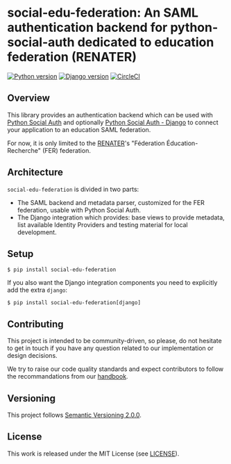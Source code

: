 # social-edu-federation: An SAML authentication backend for python-social-auth dedicated to education federation (RENATER) 

[![Python version](https://img.shields.io/badge/Python-3.8%20|%203.9%20|%203.10-blue.svg)](https://www.python.org/)
[![Django version](https://img.shields.io/badge/Django-3.2%20|%204.0-green.svg)](https://www.djangoproject.com/)
[![CircleCI](https://circleci.com/gh/openfun/social-edu-federation/tree/main.svg?style=svg)](https://circleci.com/gh/openfun/social-edu-federation/tree/main)

## Overview

This library provides an authentication backend which can be used with
[Python Social Auth](https://github.com/python-social-auth/social-core)
and optionally 
[Python Social Auth - Django](https://github.com/python-social-auth/social-app-django)
to connect your application to an education SAML federation.

For now, it is only limited to the 
[RENATER](https://services.renater.fr/federation/en/documentation/generale/metadata/index)'s
"Féderation Éducation-Recherche" (FER) federation.


## Architecture

`social-edu-federation` is divided in two parts:
- The SAML backend and metadata parser, customized for the FER federation, 
  usable with Python Social Auth.
- The Django integration which provides: base views to provide metadata, list available 
  Identity Providers and testing material for local development.


## Setup

```shell
$ pip install social-edu-federation
```

If you also want the Django integration components you need to explicitly add the extra `django`:

```shell
$ pip install social-edu-federation[django]
```


## Contributing

This project is intended to be community-driven, so please, do not hesitate to get in touch if you
have any question related to our implementation or design decisions.

We try to raise our code quality standards and expect contributors to follow the recommandations
from our [handbook](https://openfun.gitbooks.io/handbook/content).


## Versioning

This project follows [Semantic Versioning 2.0.0](http://semver.org/spec/v2.0.0.html).


## License

This work is released under the MIT License (see [LICENSE](./LICENSE)).